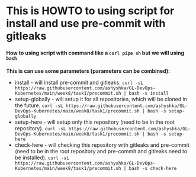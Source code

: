 # This is HOWTO to using script for install and use pre-commit with gitleaks 

#### How to using script with command like a `curl pipe sh` but we will using `bash`
**This is can use some parameters (parameters can be combined):**
- install - will install pre-commit and gitleaks.
`curl -sL https://raw.githubusercontent.com/ashyshka/GL-DevOps-Kubernetes/main/week8/task1/precommit.sh | bash -s install`
- setup-globally - will setup it for all repositories, which will be cloned in the future.
`curl -sL https://raw.githubusercontent.com/ashyshka/GL-DevOps-Kubernetes/main/week8/task1/precommit.sh | bash -s setup-globally`
- setup-here - will setup only this repository (need to be in the root repository).
`curl -sL https://raw.githubusercontent.com/ashyshka/GL-DevOps-Kubernetes/main/week8/task1/precommit.sh | bash -s setup-here`
- check-here - will checking this repository with gitleaks and pre-commit (need to be in the root repository and pre-commit and gitleaks need to be installed).
`curl -sL https://raw.githubusercontent.com/ashyshka/GL-DevOps-Kubernetes/main/week8/task1/precommit.sh | bash -s check-here`
